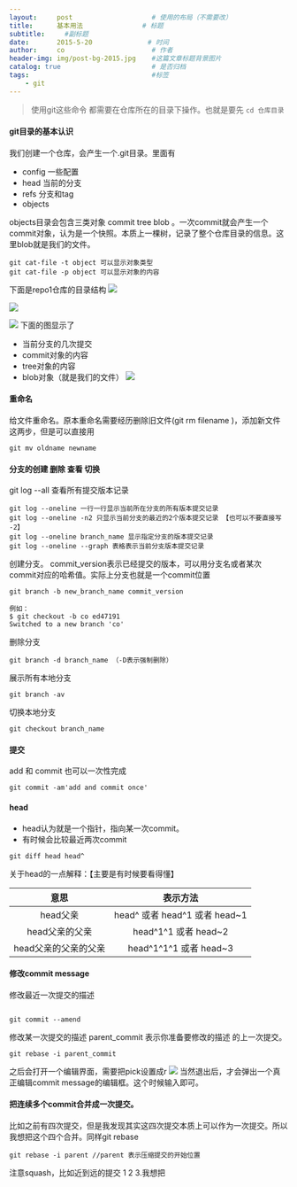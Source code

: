 ```yaml
---
layout:     post                    # 使用的布局（不需要改）
title:      基本用法               # 标题 
subtitle:     #副标题
date:       2015-5-20              # 时间
author:     co                      # 作者
header-img: img/post-bg-2015.jpg    #这篇文章标题背景图片
catalog: true                       # 是否归档
tags:                               #标签
    - git
---
```



> 使用git这些命令 都需要在仓库所在的目录下操作。也就是要先 `cd 仓库目录`

#### git目录的基本认识
我们创建一个仓库，会产生一个.git目录。里面有
- config 一些配置
- head  当前的分支
- refs  分支和tag
- objects 

objects目录会包含三类对象 commit tree blob 。一次commit就会产生一个commit对象，认为是一个快照。本质上一棵树，记录了整个仓库目录的信息。这里blob就是我们的文件。
```
git cat-file -t object 可以显示对象类型
git cat-file -p object 可以显示对象的内容 
```
下面是repo1仓库的目录结构
![](https://gitee.com/whatplane/resource/raw/master/img/xx_20190524175007.png)

![](https://gitee.com/whatplane/resource/raw/master/img/xx_20190524175323-min.png)

![](https://gitee.com/whatplane/resource/raw/master/img/xx_20190524180857.png)
下面的图显示了
- 当前分支的几次提交
- commit对象的内容
- tree对象的内容
- blob对象（就是我们的文件）
![](https://gitee.com/whatplane/resource/raw/master/img/xx_20190524181207-min.png)

#### 重命名
给文件重命名。原本重命名需要经历删除旧文件(git rm filename )，添加新文件这两步，但是可以直接用
```
git mv oldname newname
```

#### 分支的创建 删除 查看 切换
git log --all 查看所有提交版本记录
```
git log --oneline 一行一行显示当前所在分支的所有版本提交记录
git log --oneline -n2 只显示当前分支的最近的2个版本提交记录 【也可以不要直接写 -2】
git log --oneline branch_name 显示指定分支的版本提交记录
git log --oneline --graph 表格表示当前分支版本提交记录
```

创建分支。 commit_version表示已经提交的版本，可以用分支名或者某次commit对应的哈希值。实际上分支也就是一个commit位置
```
git branch -b new_branch_name commit_version 

例如：
$ git checkout -b co ed47191
Switched to a new branch 'co'

```

删除分支
```
git branch -d branch_name （-D表示强制删除）
```

展示所有本地分支
```
git branch -av
```
切换本地分支
```
git checkout branch_name
```

#### 提交
add 和 commit 也可以一次性完成
```
git commit -am'add and commit once'
```

#### head

- head认为就是一个指针，指向某一次commit。
- 有时候会比较最近两次commit
```
git diff head head^
```

关于head的一点解释：【主要是有时候要看得懂】

意思|表示方法
:-:|:-:
head父亲 |head^ 或者 head^1 或者 head~1|
head父亲的父亲| head^1^1 或者 head~2|
head父亲的父亲的父亲| head^1^1^1 或者 head~3|


#### 修改commit message

修改最近一次提交的描述
```

git commit --amend
```
修改某一次提交的描述 parent_commit 表示你准备要修改的描述 的上一次提交。
```
git rebase -i parent_commit
```
之后会打开一个编辑界面，需要把pick设置成r
![](https://gitee.com/whatplane/resource/raw/master/img/xx_20190524204303-min.png)
当然退出后，才会弹出一个真正编辑commit message的编辑框。这个时候输入即可。

#### 把连续多个commit合并成一次提交。
比如之前有四次提交，但是我发现其实这四次提交本质上可以作为一次提交。所以我想把这个四个合并。同样git rebase
```
git rebase -i parent //parent 表示压缩提交的开始位置
```
注意squash，比如近到远的提交 1 2 3.我想把

